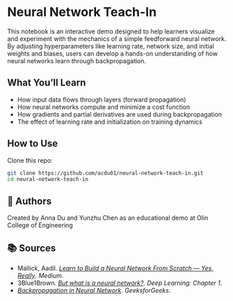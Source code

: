 # Neural Network Teach-In 

This notebook is an interactive demo designed to help learners visualize and experiment with the mechanics of a simple feedforward neural network. By adjusting hyperparameters like learning rate, network size, and initial weights and biases, users can develop a hands-on understanding of how neural networks learn through backpropagation.

## What You’ll Learn

- How input data flows through layers (forward propagation)
- How neural networks compute and minimize a cost function
- How gradients and partial derivatives are used during backpropagation
- The effect of learning rate and initialization on training dynamics

## How to Use

Clone this repo:
   ```bash
   git clone https://github.com/acdu01/neural-network-teach-in.git
   cd neural-network-teach-in
```
## 👤 Authors

Created by Anna Du and Yunzhu Chen as an educational demo at Olin College of Engineering

## 📚 Sources

- Mallick, Aadil. [*Learn to Build a Neural Network From Scratch — Yes, Really*](https://medium.com/@waadlingaadil/learn-to-build-a-neural-network-from-scratch-yes-really-cac4ca457efc). *Medium*.
- 3Blue1Brown. [*But what is a neural network?*](https://www.youtube.com/watch?v=aircAruvnKk). *Deep Learning: Chapter 1*.
- [*Backpropagation in Neural Network*](https://www.geeksforgeeks.org/backpropagation-in-neural-network/). *GeeksforGeeks*.
